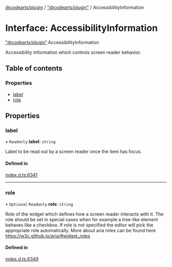 [@codearts/plugin](../README.md) / ["@codearts/plugin"](../modules/_codearts_plugin_.md) / AccessibilityInformation

# Interface: AccessibilityInformation

["@codearts/plugin"](../modules/_codearts_plugin_.md).AccessibilityInformation

Accessibility information which controls screen reader behavior.

## Table of contents

### Properties

- [label](codearts_plugin_.AccessibilityInformation.md#label)
- [role](codearts_plugin_.AccessibilityInformation.md#role)

## Properties

### label

• `Readonly` **label**: `string`

Label to be read out by a screen reader once the item has focus.

#### Defined in

[index.d.ts:6341](https://github.com/xyz-fish/cloudide-plugin-api/blob/9927cd6/index.d.ts#L6341)

___

### role

• `Optional` `Readonly` **role**: `string`

Role of the widget which defines how a screen reader interacts with it.
The role should be set in special cases when for example a tree-like element behaves like a checkbox.
If role is not specified the editor will pick the appropriate role automatically.
More about aria roles can be found here https://w3c.github.io/aria/#widget_roles

#### Defined in

[index.d.ts:6349](https://github.com/xyz-fish/cloudide-plugin-api/blob/9927cd6/index.d.ts#L6349)

